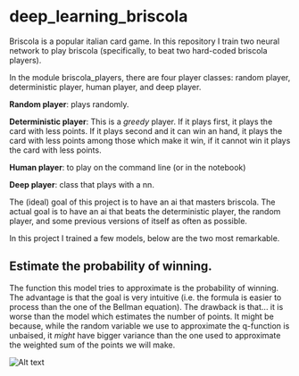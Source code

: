 # deep_learning_briscola

Briscola is a popular italian card game. In this repository I train two neural network to play briscola (specifically, to beat two hard-coded briscola players).

In the module briscola_players, there are four player classes: random player, deterministic player, human player, and deep player.

**Random player**: plays randomly.

**Deterministic player**: This is a _greedy_ player. If it plays first, it plays the card with less points. If it plays second and it can win an hand, it plays the card with less points among those which make it win, if it cannot win it plays the card with less points.

**Human player**: to play on the command line (or in the notebook)

**Deep player**: class that plays with a nn.

The (ideal) goal of this project is to have an ai that masters briscola. The actual goal is to have an ai that beats the deterministic player, the random player, and some previous versions of itself as often as possible.

In this project I trained a few models, below are the two most remarkable.

## Estimate the probability of winning.

The function this model tries to approximate is the probability of winning. The advantage is that the goal is very intuitive (i.e. the formula is easier to process than the one of the Bellman equation). The drawback is that... it is worse than the model which estimates the number of points. It might be because, while the random variable we use to approximate the q-function is unbaised, it _might_ have bigger variance than the one used to approximate the weighted sum of the points we will make.


![Alt text](https://github.com/Inc-G/deep_learning_briscola/blob/main/Bellman_eq.png?raw=true "Optional Title")

